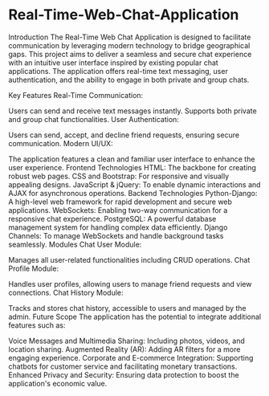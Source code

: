 # Real-Time-Web-Chat-Application
Introduction
The Real-Time Web Chat Application is designed to facilitate communication by leveraging modern technology to bridge geographical gaps. This project aims to deliver a seamless and secure chat experience with an intuitive user interface inspired by existing popular chat applications. The application offers real-time text messaging, user authentication, and the ability to engage in both private and group chats.

Key Features
Real-Time Communication:

Users can send and receive text messages instantly.
Supports both private and group chat functionalities.
User Authentication:

Users can send, accept, and decline friend requests, ensuring secure communication.
Modern UI/UX:

The application features a clean and familiar user interface to enhance the user experience.
Frontend Technologies
HTML: The backbone for creating robust web pages.
CSS and Bootstrap: For responsive and visually appealing designs.
JavaScript & jQuery: To enable dynamic interactions and AJAX for asynchronous operations.
Backend Technologies
Python-Django: A high-level web framework for rapid development and secure web applications.
WebSockets: Enabling two-way communication for a responsive chat experience.
PostgreSQL: A powerful database management system for handling complex data efficiently.
Django Channels: To manage WebSockets and handle background tasks seamlessly.
Modules
Chat User Module:

Manages all user-related functionalities including CRUD operations.
Chat Profile Module:

Handles user profiles, allowing users to manage friend requests and view connections.
Chat History Module:

Tracks and stores chat history, accessible to users and managed by the admin.
Future Scope
The application has the potential to integrate additional features such as:

Voice Messages and Multimedia Sharing: Including photos, videos, and location sharing.
Augmented Reality (AR): Adding AR filters for a more engaging experience.
Corporate and E-commerce Integration: Supporting chatbots for customer service and facilitating monetary transactions.
Enhanced Privacy and Security: Ensuring data protection to boost the application's economic value.

